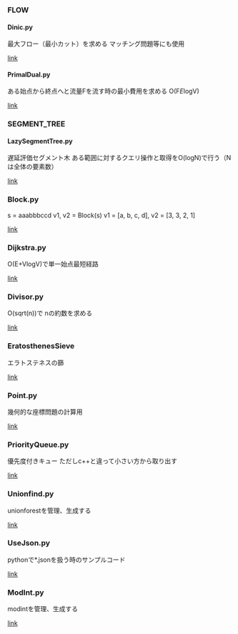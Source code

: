### FLOW
#### Dinic.py
最大フロー（最小カット）を求める
マッチング問題等にも使用

[link](./FLOW/Dinic.py)


#### PrimalDual.py
ある始点から終点へと流量Fを流す時の最小費用を求める
O(F*E*logV)

[link](./FLOW/PrimalDual.py)

### SEGMENT_TREE
#### LazySegmentTree.py
遅延評価セグメント木
ある範囲に対するクエリ操作と取得をO(logN)で行う（Nは全体の要素数）

[link](./SEGMENT_TREE/LazySegmentTree.py)

### Block.py
s = aaabbbccd
v1, v2 = Block(s)
v1 = [a, b, c, d], v2 = [3, 3, 2, 1]

[link](./Block.py)

### Dijkstra.py
O(E+VlogV)で単一始点最短経路

[link](./Dijkstra.py)

### Divisor.py
O(sqrt(n))で nの約数を求める

[link](./Divisor.py)

### EratosthenesSieve
エラトステネスの篩

[link](./EratosthenesSieve.py)

### Point.py
幾何的な座標問題の計算用

[link](./Point.py)

### PriorityQueue.py
優先度付きキュー
ただしc++と違って小さい方から取り出す

[link](./PriorityQueue.py)

### Unionfind.py
unionforestを管理、生成する

[link](./Unionfind.py)

### UseJson.py
pythonで*.jsonを扱う時のサンプルコード

[link](./UseJson.py)

### ModInt.py
modintを管理、生成する

[link](./ModInt.py)
